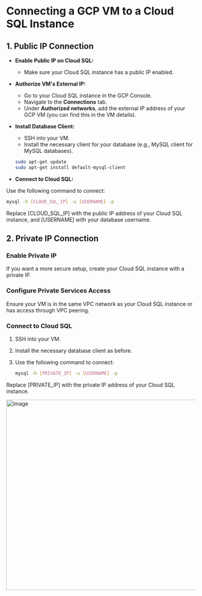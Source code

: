 # Connecting a GCP VM to a Cloud SQL Instance

## 1. Public IP Connection

- **Enable Public IP on Cloud SQL:**
  - Make sure your Cloud SQL instance has a public IP enabled.

- **Authorize VM's External IP:**
  - Go to your Cloud SQL instance in the GCP Console.
  - Navigate to the **Connections** tab.
  - Under **Authorized networks**, add the external IP address of your GCP VM (you can find this in the VM details).

- **Install Database Client:**
  - SSH into your VM.
  - Install the necessary client for your database (e.g., MySQL client for MySQL databases).

  ```bash
  sudo apt-get update
  sudo apt-get install default-mysql-client

 - **Connect to Cloud SQL:** 

Use the following command to connect:

```bash
mysql -h [CLOUD_SQL_IP] -u [USERNAME] -p
```
Replace [CLOUD_SQL_IP] with the public IP address of your Cloud SQL instance, and [USERNAME] with your database username.

## 2. Private IP Connection

### Enable Private IP

If you want a more secure setup, create your Cloud SQL instance with a private IP.

### Configure Private Services Access

Ensure your VM is in the same VPC network as your Cloud SQL instance or has access through VPC peering.

### Connect to Cloud SQL

1. SSH into your VM.
2. Install the necessary database client as before.
3. Use the following command to connect:

   ```bash
   mysql -h [PRIVATE_IP] -u [USERNAME] -p
    ```

Replace [PRIVATE_IP] with the private IP address of your Cloud SQL instance.

<img width="506" alt="image" src="https://github.com/user-attachments/assets/89651463-af8e-46fb-9181-d7bafbdc7a96">

